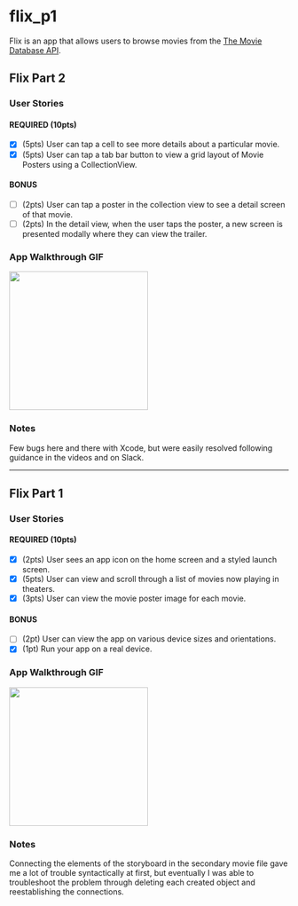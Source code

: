 # flix_p1

Flix is an app that allows users to browse movies from the [The Movie Database API](http://docs.themoviedb.apiary.io/#).

## Flix Part 2

### User Stories

#### REQUIRED (10pts)
- [x] (5pts) User can tap a cell to see more details about a particular movie.
- [x] (5pts) User can tap a tab bar button to view a grid layout of Movie Posters using a CollectionView.

#### BONUS
- [ ] (2pts) User can tap a poster in the collection view to see a detail screen of that movie.
- [ ] (2pts) In the detail view, when the user taps the poster, a new screen is presented modally where they can view the trailer.

### App Walkthrough GIF

<img src="https://media.giphy.com/media/nA5B05e6eA3MkOgfaM/giphy.gif?cid=790b7611d57dd4310f8f70c5d52f8b4060f99343388e324b&rid=giphy.gif&ct=g" width=250><br>

### Notes
Few bugs here and there with Xcode, but were easily resolved following guidance in the videos and on Slack.

---

## Flix Part 1

### User Stories

#### REQUIRED (10pts)
- [x] (2pts) User sees an app icon on the home screen and a styled launch screen.
- [x] (5pts) User can view and scroll through a list of movies now playing in theaters.
- [x] (3pts) User can view the movie poster image for each movie.

#### BONUS
- [ ] (2pt) User can view the app on various device sizes and orientations.
- [x] (1pt) Run your app on a real device.

### App Walkthrough GIF

<img src="https://media.giphy.com/media/kg8IgTMld4eYoFqnh7/giphy-downsized-large.gif?cid=790b7611b858eaeaf1ee9c73d617719236c3fce83eb2e718&rid=giphy-downsized-large.gif&ct=g" width=250><br>

### Notes
Connecting the elements of the storyboard in the secondary movie file gave me a lot of trouble syntactically at first, but eventually I was able to troubleshoot the problem through deleting each created object and reestablishing the connections.
